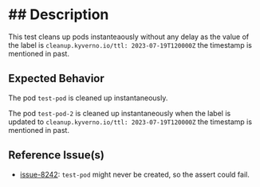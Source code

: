 # ## Description

This test cleans up pods instanteaously without any delay as the value of the label is `cleanup.kyverno.io/ttl: 2023-07-19T120000Z`  the timestamp is mentioned in past.

## Expected Behavior

The pod `test-pod` is cleaned up instantaneously.

The pod `test-pod-2` is cleaned up instantaneously when the label is updated to `cleanup.kyverno.io/ttl: 2023-07-19T120000Z`  the timestamp is mentioned in past.

## Reference Issue(s)

- [issue-8242](https://github.com/kyverno/kyverno/issues/8242): `test-pod` might never be created, so the assert could fail.

